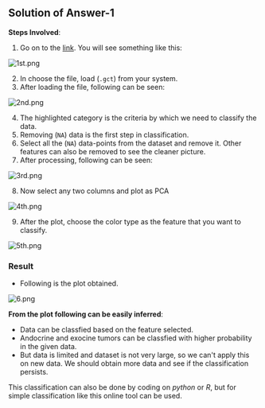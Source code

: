 ## Solution of Answer-1

__Steps Involved__:
1. Go on to the [link](https://genome.ifmo.ru/phantasus/). You will see something like this:

![1st.png](attachment:1st.png)

2. In choose the file, load (`.gct`) from your system.
3. After loading the file, following can be seen:

![2nd.png](attachment:2nd.png)

4. The highlighted category is the criteria by which we need to classify the data.
5. Removing (`NA`) data is the first step in classification.
6. Select all the (`NA`) data-points from the dataset and remove it. Other features can also be removed to see the cleaner picture.
7. After processing, following can be seen:

![3rd.png](attachment:3rd.png)

8. Now select any two columns and plot as PCA

![4th.png](attachment:4th.png)

9. After the plot, choose the color type as the feature that you want to classify.

![5th.png](attachment:5th.png)



### Result

- Following is the plot obtained.

![6.png](attachment:6.png)

__From the plot following can be easily inferred__:

- Data can be classfied based on the feature selected.
- Andocrine and exocine tumors can be classfied with higher probability in the given data.
- But data is limited and dataset is not very large, so we can't apply this on new data. We should obtain more data and see if the classification persists.

This classification can also be done by coding on $python$ or $R$, but for simple classification like this online tool can be used.



